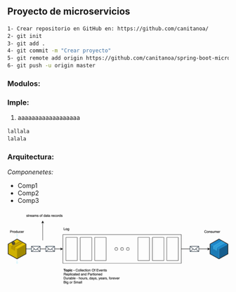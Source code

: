 ## Proyecto de microservicios


```bash
1- Crear repositorio en GitHub en: https://github.com/canitanoa/
2- git init 
3- git add . 
4- git commit -m "Crear proyecto" 
5- git remote add origin https://github.com/canitanoa/spring-boot-microservices_1.git 
6- git push -u origin master 
```


### Modulos:

### Imple:
1. aaaaaaaaaaaaaaaaaa
```txt
lallala
lalala
```

### Arquitectura:

*Componenetes:*

- Comp1
- Comp2
- Comp3


![alt text](https://github.com/canitanoa/springboot-kafka-example/blob/master/imgs/Topic.png?raw=true)
